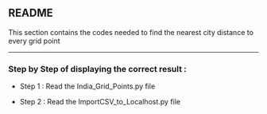 README
---------------
This section contains the codes needed to find the nearest city distance to every grid point

---------------
### Step by Step of displaying the correct result : 

- Step 1 : Read the India_Grid_Points.py file

- Step 2 : Read the ImportCSV_to_Localhost.py file 
